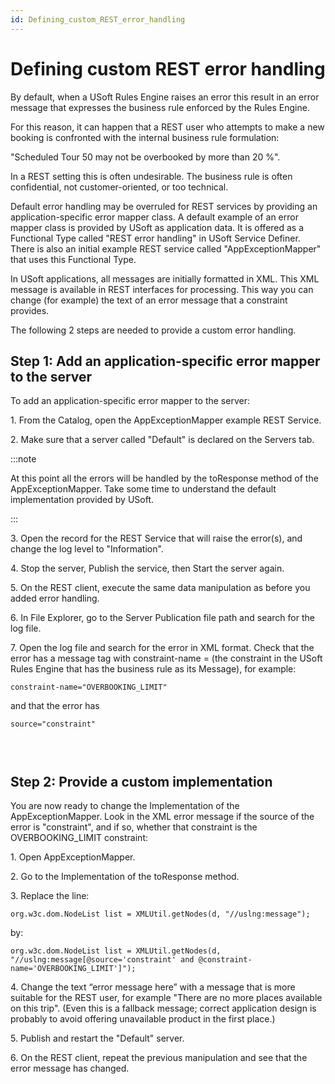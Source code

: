 ```yaml
---
id: Defining_custom_REST_error_handling
---
```


# Defining custom REST error handling

By default, when a USoft Rules Engine raises an error this result in an error message that expresses the business rule enforced by the Rules Engine.

For this reason, it can happen that a REST user who attempts to make a new booking is confronted with the internal business rule formulation:

"Scheduled Tour 50 may not be overbooked by more than 20 %".

In a REST setting this is often undesirable. The business rule is often confidential, not customer-oriented, or too technical.

Default error handling may be overruled for REST services by providing an application-specific error mapper class. A default example of an error mapper class is provided by USoft as application data. It is offered as a Functional Type called "REST error handling" in USoft Service Definer. There is also an initial example REST service called "AppExceptionMapper" that uses this Functional Type.

In USoft applications, all messages are initially formatted in XML. This XML message is available in REST interfaces for processing. This way you can change (for example) the text of an error message that a constraint provides.

The following 2 steps are needed to provide a custom error handling.

## Step 1: Add an application-specific error mapper to the server

To add an application-specific error mapper to the server:

1. From the Catalog, open the AppExceptionMapper example REST Service.

2. Make sure that a server called "Default" is declared on the Servers tab.


:::note

At this point all the errors will be handled by the toResponse method of the AppExceptionMapper. Take some time to understand the default implementation provided by USoft.

:::

3. Open the record for the REST Service that will raise the error(s), and change the log level to "Information".

4. Stop the server, Publish the service, then Start the server again.

5. On the REST client, execute the same data manipulation as before you added error handling.

6. In File Explorer, go to the Server Publication file path and search for the log file.

7. Open the log file and search for the error in XML format. Check that the error has a message tag with constraint-name = (the constraint in the USoft Rules Engine that has the business rule as its Message), for example:

```
constraint-name="OVERBOOKING_LIMIT"
```

and that the error has

```
source="constraint"
```

###  

## Step 2: Provide a custom implementation

You are now ready to change the Implementation of the AppExceptionMapper. Look in the XML error message if the source of the error is "constraint", and if so, whether that constraint is the OVERBOOKING_LIMIT constraint:

1. Open AppExceptionMapper.

2. Go to the Implementation of the toResponse method.

3. Replace the line:

```
org.w3c.dom.NodeList list = XMLUtil.getNodes(d, "//uslng:message");
```

by:

```
org.w3c.dom.NodeList list = XMLUtil.getNodes(d, "//uslng:message[@source='constraint' and @constraint-name='OVERBOOKING_LIMIT']");
```

4. Change the text “error message here” with a message that is more suitable for the REST user, for example "There are no more places available on this trip". (Even this is a fallback message; correct application design is probably to avoid offering unavailable product in the first place.)

5. Publish and restart the "Default" server.

6. On the REST client, repeat the previous manipulation and see that the error message has changed.